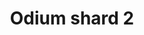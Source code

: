 ---
layout: item
title: Odium shard 2
item-id: 11929
datatable: true
id: 11929
name: "Odium shard 2"
members: true
lowalch: 12400
highalch: 18600
examine: "A broken shield piece."
monsters:
  - id: 6618
    name: "Crazy archaeologist"
    members: true
    combat_level: 204
    wiki_url: "https://oldschool.runescape.wiki/w/Crazy_archaeologist"
    drops:
      - quantity: "1"
        rarity: 0.00390625
    image: ""
---